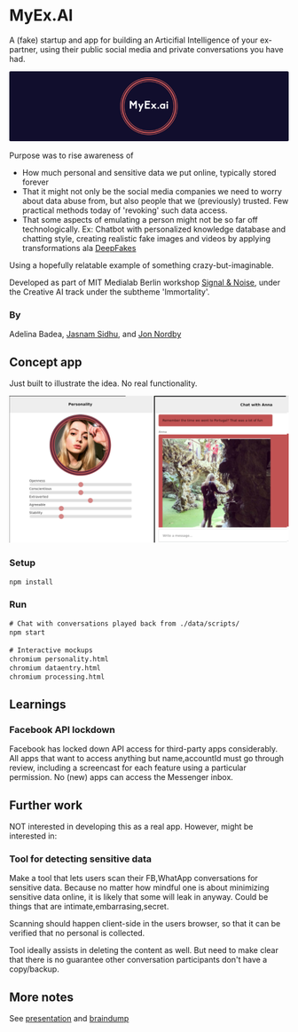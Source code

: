 
# MyEx.AI

A (fake) startup and app for building an Articifial Intelligence of your ex-partner,
using their public social media and private conversations you have had.

![Logo banner](./doc/logo-banner-h200.png)

Purpose was to rise awareness of

* How much personal and sensitive data we put online, typically stored forever
* That it might not only be the social media companies we need to worry about data abuse from,
but also people that we (previously) trusted. Few practical methods today of 'revoking' such data access.
* That some aspects of emulating a person might not be so far off technologically.
Ex: Chatbot with personalized knowledge database and chatting style,
creating realistic fake images and videos by applying transformations ala [DeepFakes](https://www.youtube.com/watch?v=cQ54GDm1eL0)

Using a hopefully relatable example of something crazy-but-imaginable. 

Developed as part of MIT Medialab Berlin workshop
[Signal & Noise](https://www.media.mit.edu/events/mlberlin-signalandnoise/), under the Creative AI track
under the subtheme 'Immortality'.

### By

Adelina Badea, [Jasnam Sidhu](https://twitter.com/jasnam_sidhu), and [Jon Nordby](http://jonnor.com)

## Concept app
Just built to illustrate the idea. No real functionality.

![Concept app screenshot](./doc/personality-chat.png)

### Setup

    npm install

### Run

    # Chat with conversations played back from ./data/scripts/
    npm start

    # Interactive mockups
    chromium personality.html
    chromium dataentry.html
    chromium processing.html



## Learnings

### Facebook API lockdown
Facebook has locked down API access for third-party apps considerably.
All apps that want to access anything but name,accountId must go through review,
including a screencast for each feature using a particular permission.
No (new) apps can access the Messenger inbox.

## Further work
NOT interested in developing this as a real app.
However, might be interested in:

### Tool for detecting sensitive data
Make a tool that lets users scan their FB,WhatApp conversations for sensitive data.
Because no matter how mindful one is about minimizing sensitive data online,
it is likely that some will leak in anyway.
Could be things that are intimate,embarrasing,secret.

Scanning should happen client-side in the users browser, so that it can be verified that no personal is collected.

Tool ideally assists in deleting the content as well. But need to make clear that there is no guarantee other
conversation participants don't have a copy/backup.

## More notes
See [presentation](./doc/presentation.md) and [braindump](./doc/braindump.md)
